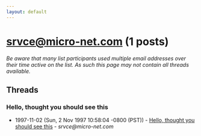 ```yaml
---
layout: default
---
```


# srvce@micro-net.com (1 posts)

_Be aware that many list participants used multiple email addresses over their time active on the list. As such this page may not contain all threads available._

## Threads

### Hello, thought you should see this
+ 1997-11-02 (Sun, 2 Nov 1997 10:58:04 -0800 (PST)) - [Hello, thought you should see this](/archive/1997/11/cc3597640f8f42fd2306c4ae11eb55d71470a8a2ed551db477bd59eb994a9892) - _srvce@micro-net.com_

